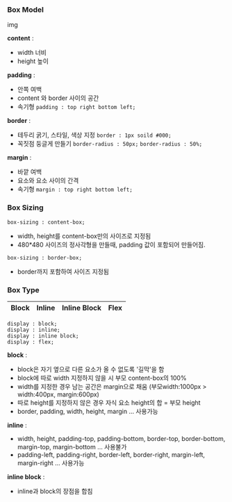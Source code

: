 ### Box Model

img

**content** :

- width 너비
- height 높이

**padding** :

- 안쪽 여백
- content 와 border 사이의 공간
- 속기형
  `padding : top right bottom left;`

**border** :

- 테두리 굵기, 스타일, 색상 지정
  `border : 1px soild #000;`
- 꼭짓점 둥글게 만들기
  `border-radius : 50px;`
  `border-radius : 50%;`

**margin** :

- 바깥 여백
- 요소와 요소 사이의 간격
- 속기형
  `margin : top right bottom left;`

### Box Sizing

`box-sizing : content-box;`

- width, height를 content-box만의 사이즈로 지정됨
- 480\*480 사이즈의 정사각형을 만들때, padding 값이 포함되어 만들어짐.

`box-sizing : border-box;`

- border까지 포함하여 사이즈 지정됨

### Box Type

| Block | Inline | Inline Block | Flex |
| ----- | ------ | ------------ | ---- |

```
display : block;
display : inline;
display : inline block;
display : flex;
```

**block** :

- block은 자기 옆으로 다른 요소가 올 수 없도록 '길막'을 함
- block에 따로 width 지정하지 않을 시 부모 content-box의 100%
- width를 지정한 경우 남는 공간은 margin으로 채움 (부모width:1000px > width:400px, margin:600px)
- 따로 height를 지정하지 않은 경우 자식 요소 height의 합 = 부모 height
- border, padding, width, height, margin … 사용가능

**inline** :

- width, height, padding-top, padding-bottom, border-top, border-bottom, margin-top, margin-bottom … 사용불가
- padding-left, padding-right, border-left, border-right, margin-left, margin-right … 사용가능

**inline block** :

- inline과 block의 장점을 합침
